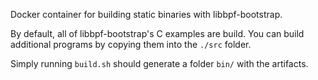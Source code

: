 Docker container for building static binaries with libbpf-bootstrap.

By default, all of libbpf-bootstrap's C examples are build. You can build additional programs by copying them into the `./src` folder.

Simply running `build.sh` should generate a folder `bin/` with the artifacts.
